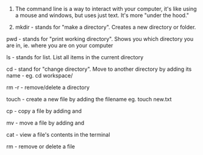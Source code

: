 1. The command line is a way to interact with your computer, it's like using a mouse and windows, but uses just text. It's more "under the hood."

2. mkdir - stands for "make a directory". Creates a new directory or folder.

pwd - stands for "print working directory". Shows you which directory you are in, ie. where you are on your computer

ls - stands for list. List all items in the current directory

cd - stand for "change directory". Move to another directory by adding its name - eg. cd workspace/

rm -r - remove/delete a directory

touch - create a new file by adding the filename eg. touch new.txt

cp - copy a file by adding <file> and <directory>

mv - move a file by adding <file> and <directory>

cat - view a file's contents in the terminal

rm - remove or delete a file
